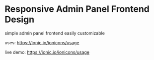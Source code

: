 # Responsive Admin Panel Frontend Design
simple admin panel frontend easily customizable

uses: https://ionic.io/ionicons/usage

live demo: https://ionic.io/ionicons/usage
